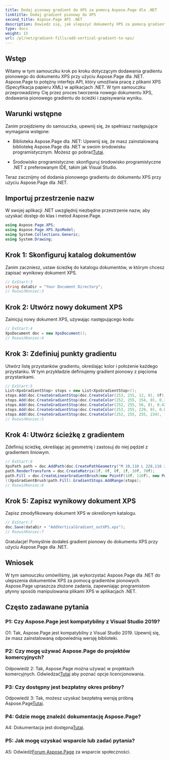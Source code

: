 ```yaml
---
title: Dodaj pionowy gradient do XPS za pomocą Aspose.Page dla .NET
linktitle: Dodaj gradient pionowy do XPS
second_title: Aspose.Page API .NET
description: Dowiedz się, jak ulepszyć dokumenty XPS za pomocą gradientów pionowych za pomocą Aspose.Page dla .NET. Postępuj zgodnie z naszym przewodnikiem krok po kroku, aby zapewnić bezproblemową integrację.
type: docs
weight: 15
url: /pl/net/gradient-fills/add-vertical-gradient-to-xps/
---
```

## Wstęp

Witamy w tym samouczku krok po kroku dotyczącym dodawania gradientu pionowego do dokumentu XPS przy użyciu Aspose.Page dla .NET. Aspose.Page to potężny interfejs API, który umożliwia pracę z plikami XPS (Specyfikacja papieru XML) w aplikacjach .NET. W tym samouczku przeprowadzimy Cię przez proces tworzenia nowego dokumentu XPS, dodawania pionowego gradientu do ścieżki i zapisywania wyniku.

## Warunki wstępne

Zanim przejdziemy do samouczka, upewnij się, że spełniasz następujące wymagania wstępne:

-  Biblioteka Aspose.Page dla .NET: Upewnij się, że masz zainstalowaną bibliotekę Aspose.Page dla .NET w swoim środowisku programistycznym. Możesz go pobrać[Tutaj](https://releases.aspose.com/page/net/).

- Środowisko programistyczne: skonfiguruj środowisko programistyczne .NET z preferowanym IDE, takim jak Visual Studio.

Teraz zacznijmy od dodania pionowego gradientu do dokumentu XPS przy użyciu Aspose.Page dla .NET.

## Importuj przestrzenie nazw

W swojej aplikacji .NET uwzględnij niezbędne przestrzenie nazw, aby uzyskać dostęp do klas i metod Aspose.Page.

```csharp
using Aspose.Page.XPS;
using Aspose.Page.XPS.XpsModel;
using System.Collections.Generic;
using System.Drawing;
```

## Krok 1: Skonfiguruj katalog dokumentów

Zanim zaczniesz, ustaw ścieżkę do katalogu dokumentów, w którym chcesz zapisać wynikowy dokument XPS.

```csharp
// ExStart:3
string dataDir = "Your Document Directory";
// RozwińKoniec:3
```

## Krok 2: Utwórz nowy dokument XPS

Zainicjuj nowy dokument XPS, używając następującego kodu:

```csharp
// ExStart:4
XpsDocument doc = new XpsDocument();
// RozwińKoniec:4
```

## Krok 3: Zdefiniuj punkty gradientu

Utwórz listę przystanków gradientu, określając kolor i położenie każdego przystanku. W tym przykładzie definiujemy gradient pionowy z pięcioma przystankami.

```csharp
// ExStart:5
List<XpsGradientStop> stops = new List<XpsGradientStop>();
stops.Add(doc.CreateGradientStop(doc.CreateColor(253, 255, 12, 0), 0f));
stops.Add(doc.CreateGradientStop(doc.CreateColor(252, 255, 154, 0), 0.359375f));
stops.Add(doc.CreateGradientStop(doc.CreateColor(252, 255, 56, 0), 0.424805f));
stops.Add(doc.CreateGradientStop(doc.CreateColor(253, 255, 229, 0), 0.879883f));
stops.Add(doc.CreateGradientStop(doc.CreateColor(252, 255, 255, 234), 1f));
// RozwińKoniec:5
```

## Krok 4: Utwórz ścieżkę z gradientem

Zdefiniuj ścieżkę, określając jej geometrię i zastosuj do niej pędzel z gradientem liniowym.

```csharp
// ExStart:6
XpsPath path = doc.AddPath(doc.CreatePathGeometry("M 10,110 L 228,110 228,200 10,200"));
path.RenderTransform = doc.CreateMatrix(1f, 0f, 0f, 1f, 20f, 70f);
path.Fill = doc.CreateLinearGradientBrush(new PointF(10f, 110f), new PointF(10f, 200f));
((XpsGradientBrush)path.Fill).GradientStops.AddRange(stops);
// RozwińKoniec:6
```

## Krok 5: Zapisz wynikowy dokument XPS

Zapisz zmodyfikowany dokument XPS w określonym katalogu.

```csharp
// ExStart:7
doc.Save(dataDir + "AddVerticalGradient_outXPS.xps");
// RozwińKoniec:7
```

Gratulacje! Pomyślnie dodałeś gradient pionowy do dokumentu XPS przy użyciu Aspose.Page dla .NET.

## Wniosek

W tym samouczku omówiliśmy, jak wykorzystać Aspose.Page dla .NET do ulepszenia dokumentów XPS za pomocą gradientów pionowych. Aspose.Page upraszcza złożone zadania, zapewniając programistom płynny sposób manipulowania plikami XPS w aplikacjach .NET.

## Często zadawane pytania

### P1: Czy Aspose.Page jest kompatybilny z Visual Studio 2019?

O1: Tak, Aspose.Page jest kompatybilny z Visual Studio 2019. Upewnij się, że masz zainstalowaną odpowiednią wersję biblioteki.

### P2: Czy mogę używać Aspose.Page do projektów komercyjnych?

 Odpowiedź 2: Tak, Aspose.Page można używać w projektach komercyjnych. Odwiedzać[Tutaj](https://purchase.aspose.com/buy) aby poznać opcje licencjonowania.

### P3: Czy dostępny jest bezpłatny okres próbny?

 Odpowiedź 3: Tak, możesz uzyskać bezpłatną wersję próbną Aspose.Page[Tutaj](https://releases.aspose.com/).

### P4: Gdzie mogę znaleźć dokumentację Aspose.Page?

 A4: Dokumentacja jest dostępna[Tutaj](https://reference.aspose.com/page/net/).

### P5: Jak mogę uzyskać wsparcie lub zadać pytania?

 A5: Odwiedź[Forum Aspose.Page](https://forum.aspose.com/c/page/39) za wsparcie społeczności.